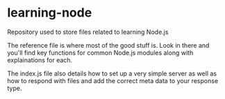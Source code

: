 # learning-node
Repository used to store files related to learning Node.js

The reference file is where most of the good stuff is. Look in there and you'll find key functions for common Node.js modules along with explainations for each.

The index.js file also details how to set up a very simple server as well as how to respond with files and add the correct meta data to your response type.
